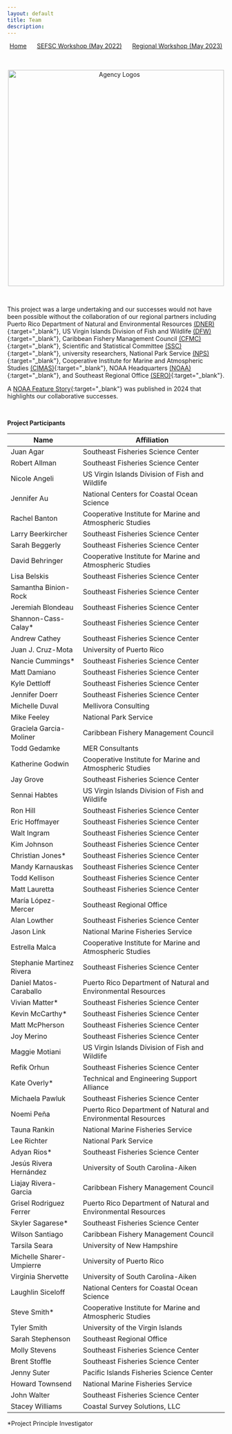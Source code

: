 ```yaml
---
layout: default
title: Team
description: 
---
```


<!-- navigation.html -->
<div style="text-align: center; margin-bottom: 1rem;">
  <a href="./" style="margin-right: 20px; ">Home</a>
  <a href="SEFSC.html" style="margin-right: 20px;">SEFSC Workshop (May 2022)</a>
  <a href="Regional.html">Regional Workshop (May 2023)</a>
</div>

<br>

<p align="center">
<img src="https://github.com/user-attachments/assets/f192392b-fcd7-4413-9a97-8dcf6505f876" alt="Agency Logos" width="500">
</p>

<br>

This project was a large undertaking and our successes would not have been possible without the collaboration of our regional partners including Puerto Rico Department of Natural and Environmental Resources [(DNER)](https://www.ecos.org/members/puerto-rico/){:target="_blank"}, US Virgin Islands Division of Fish and Wildlife [(DFW)](https://dpnr.vi.gov/fish-and-wildlife/){:target="_blank"}, Caribbean Fishery Management Council [(CFMC)](https://www.caribbeanfmc.com/){:target="_blank"}, Scientific and Statistical Committee [(SSC)](https://www.caribbeanfmc.com/about-caribbean-fishery-management-council/scientific-and-statistical-committee){:target="_blank"}, university researchers, National Park Service [(NPS)](https://www.nps.gov/subjects/oceans/caribbean.htm){:target="_blank"}, Cooperative Institute for Marine and Atmospheric Studies [(CIMAS)](https://cimas.earth.miami.edu/){:target="_blank"}, NOAA Headquarters [(NOAA)](https://www.fisheries.noaa.gov/about/office-habitat-conservation){:target="_blank"}, and Southeast Regional Office [(SERO)](https://www.fisheries.noaa.gov/southeast/sustainable-fisheries/sustainable-fisheries-caribbean){:target="_blank"}.

A [NOAA Feature Story](https://www.fisheries.noaa.gov/feature-story/improving-fisheries-and-ecosystem-data-collection-caribbean-through-partnership){:target="_blank"} was published in 2024 that highlights our collaborative successes.

<br>

**Project Participants**

Name | Affiliation
--- | ---
Juan Agar | Southeast Fisheries Science Center
Robert Allman | Southeast Fisheries Science Center
Nicole Angeli | US Virgin Islands Division of Fish and Wildlife
Jennifer Au | National Centers for Coastal Ocean Science
Rachel Banton | Cooperative Institute for Marine and Atmospheric Studies
Larry Beerkircher | Southeast Fisheries Science Center
Sarah Beggerly | Southeast Fisheries Science Center
David Behringer | Cooperative Institute for Marine and Atmospheric Studies
Lisa Belskis | Southeast Fisheries Science Center
Samantha Binion-Rock | Southeast Fisheries Science Center
Jeremiah Blondeau | Southeast Fisheries Science Center
Shannon-Cass-Calay* | Southeast Fisheries Science Center
Andrew Cathey | Southeast Fisheries Science Center
Juan J. Cruz-Mota | University of Puerto Rico
Nancie Cummings* | Southeast Fisheries Science Center
Matt Damiano | Southeast Fisheries Science Center
Kyle Dettloff | Southeast Fisheries Science Center
Jennifer Doerr | Southeast Fisheries Science Center
Michelle Duval | Mellivora Consulting
Mike Feeley |	National Park Service
Graciela Garcia-Moliner | Caribbean Fishery Management Council
Todd Gedamke | MER Consultants
Katherine Godwin | Cooperative Institute for Marine and Atmospheric Studies
Jay Grove | Southeast Fisheries Science Center
Sennai Habtes | US Virgin Islands Division of Fish and Wildlife
Ron Hill | Southeast Fisheries Science Center
Eric Hoffmayer | Southeast Fisheries Science Center
Walt Ingram | Southeast Fisheries Science Center
Kim Johnson | Southeast Fisheries Science Center
Christian Jones* | Southeast Fisheries Science Center
Mandy Karnauskas |	Southeast Fisheries Science Center
Todd Kellison | Southeast Fisheries Science Center
Matt Lauretta | Southeast Fisheries Science Center
María López-Mercer | Southeast Regional Office
Alan Lowther | Southeast Fisheries Science Center
Jason Link | National Marine Fisheries Service
Estrella Malca | Cooperative Institute for Marine and Atmospheric Studies
Stephanie Martinez Rivera | Southeast Fisheries Science Center
Daniel Matos-Caraballo | Puerto Rico Department of Natural and Environmental Resources
Vivian Matter* | Southeast Fisheries Science Center
Kevin McCarthy* | Southeast Fisheries Science Center
Matt McPherson | Southeast Fisheries Science Center
Joy Merino |	Southeast Fisheries Science Center
Maggie Motiani | US Virgin Islands Division of Fish and Wildlife
Refik Orhun |	Southeast Fisheries Science Center
Kate Overly* | Technical and Engineering Support Alliance
Michaela Pawluk | Southeast Fisheries Science Center
Noemi Peña |	Puerto Rico Department of Natural and Environmental Resources
Tauna Rankin | National Marine Fisheries Service
Lee Richter | National Park Service
Adyan Rios* | Southeast Fisheries Science Center
Jesús Rivera Hernández | University of South Carolina-Aiken
Liajay Rivera-Garcia | Caribbean Fishery Management Council
Grisel Rodriguez Ferrer | Puerto Rico Department of Natural and Environmental Resources
Skyler Sagarese* | Southeast Fisheries Science Center
Wilson Santiago | Caribbean Fishery Management Council
Tarsila Seara | University of New Hampshire
Michelle Sharer-Umpierre |	University of Puerto Rico
Virginia Shervette | University of South Carolina-Aiken
Laughlin Siceloff | National Centers for Coastal Ocean Science
Steve Smith* | Cooperative Institute for Marine and Atmospheric Studies
Tyler Smith |	University of the Virgin Islands
Sarah Stephenson | Southeast Regional Office
Molly Stevens | Southeast Fisheries Science Center
Brent Stoffle | Southeast Fisheries Science Center
Jenny Suter |	Pacific Islands Fisheries Science Center
Howard Townsend | National Marine Fisheries Service
John Walter | Southeast Fisheries Science Center
Stacey Williams | Coastal Survey Solutions, LLC
  
*Project Principle Investigator
